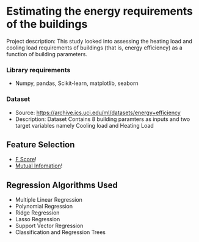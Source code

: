 # Estimating the energy requirements of the buildings
Project description: This study looked into assessing the heating load and cooling load requirements of buildings (that is, energy efficiency) as a function of building parameters.

### Library requirements
* Numpy, pandas, Scikit-learn, matplotlib, seaborn

### Dataset
* Source: https://archive.ics.uci.edu/ml/datasets/energy+efficiency
* Description: Dataset Contains 8 building paramters as inputs and two target variables namely Cooling load and Heating Load

## Feature Selection
* [F Score](https://scikit-learn.org/stable/modules/generated/sklearn.feature_selection.f_regression.html#sklearn.feature_selection.f_regression)!
* [Mutual Infomation](https://scikit-learn.org/stable/modules/generated/sklearn.feature_selection.mutual_info_regression.html#sklearn.feature_selection.mutual_info_regression)!

## Regression Algorithms Used
* Multiple Linear Regression
* Polynomial Regression
* Ridge Regression
* Lasso Regression
* Support Vector Regression
* Classification and Regression Trees

